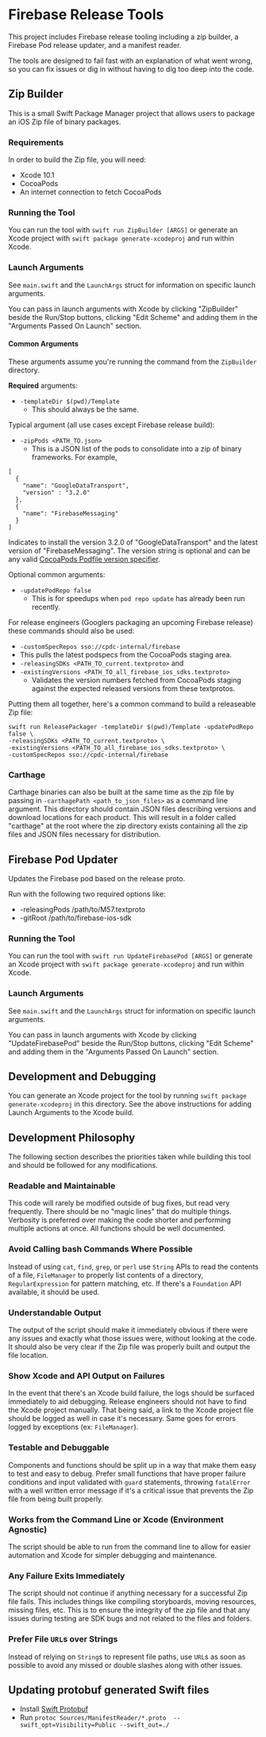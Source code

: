 # Firebase Release Tools

This project includes Firebase release tooling including a zip builder, a
Firebase Pod release updater, and a manifest reader.

The tools are designed to fail fast with an explanation of what went wrong, so
you can fix issues or dig in without having to dig too deep into the code.

## Zip Builder

This is a small Swift Package Manager project that allows users to package an iOS Zip file of binary
packages.

### Requirements

In order to build the Zip file, you will need:

- Xcode 10.1
- CocoaPods
- An internet connection to fetch CocoaPods

### Running the Tool

You can run the tool with `swift run ZipBuilder [ARGS]` or generate an Xcode project with
`swift package generate-xcodeproj` and run within Xcode.

### Launch Arguments

See `main.swift` and the `LaunchArgs` struct for information on specific launch arguments.

You can pass in launch arguments with Xcode by clicking "ZipBuilder" beside the Run/Stop buttons, clicking "Edit
Scheme" and adding them in the "Arguments Passed On Launch" section.

#### Common Arguments

These arguments assume you're running the command from the `ZipBuilder` directory.

**Required** arguments:
- `-templateDir $(pwd)/Template`
  - This should always be the same.

Typical argument (all use cases except Firebase release build):
- `-zipPods <PATH_TO.json>`
  - This is a JSON list of the pods to consolidate into a zip of binary frameworks. For example,

```
[
  { 
    "name": "GoogleDataTransport",
    "version" : "3.2.0" 
  },
  {
    "name": "FirebaseMessaging"
  }
]
```

Indicates to install the version 3.2.0 of "GoogleDataTransport" and the latest
version of "FirebaseMessaging". The version string is optional and can be any
valid [CocoaPods Podfile version specifier](https://guides.cocoapods.org/syntax/podfile.html#pod).


Optional common arguments:
- `-updatePodRepo false`
  - This is for speedups when `pod repo update` has already been run recently.

For release engineers (Googlers packaging an upcoming Firebase release) these commands should also be used:
-  `-customSpecRepos sso://cpdc-internal/firebase`
  - This pulls the latest podspecs from the CocoaPods staging area.
- `-releasingSDKs <PATH_TO_current.textproto>` and
- `-existingVersions <PATH_TO_all_firebase_ios_sdks.textproto>`
  - Validates the version numbers fetched from CocoaPods staging against the expected released versions from these
    textprotos.

Putting them all together, here's a common command to build a releaseable Zip file:

```
swift run ReleasePackager -templateDir $(pwd)/Template -updatePodRepo false \
-releasingSDKs <PATH_TO_current.textproto> \
-existingVersions <PATH_TO_all_firebase_ios_sdks.textproto> \
-customSpecRepos sso://cpdc-internal/firebase
```

### Carthage

Carthage binaries can also be built at the same time as the zip file by passing in `-carthagePath
<path_to_json_files>` as a command line argument. This directory should contain JSON files describing versions
and download locations for each product. This will result in a folder called "carthage" at the root where the zip
directory exists containing all the zip files and JSON files necessary for distribution.

## Firebase Pod Updater

Updates the Firebase pod based on the release proto.

Run with the following two required options like:

- -releasingPods /path/to/M57.textproto
- -gitRoot /path/to/firebase-ios-sdk

### Running the Tool

You can run the tool with `swift run UpdateFirebasePod [ARGS]` or generate an
Xcode project with `swift package generate-xcodeproj` and run within Xcode.

### Launch Arguments

See `main.swift` and the `LaunchArgs` struct for information on specific launch arguments.

You can pass in launch arguments with Xcode by clicking "UpdateFirebasePod"
beside the Run/Stop buttons, clicking "Edit
Scheme" and adding them in the "Arguments Passed On Launch" section.

## Development and Debugging

You can generate an Xcode project for the tool by running `swift package generate-xcodeproj` in this directory.
See the above instructions for adding Launch Arguments to the Xcode build.

## Development Philosophy

The following section describes the priorities taken while building this tool and should be followed
for any modifications.

### Readable and Maintainable
This code will rarely be modified outside of bug fixes, but read very frequently. There should be no
"magic lines" that do multiple things. Verbosity is preferred over making the code shorter and
performing multiple actions at once. All functions should be well documented.

### Avoid Calling bash Commands Where Possible
Instead of using `cat`, `find`, `grep`, or `perl` use `String` APIs to read the contents of a file,
`FileManager` to properly list contents of a directory, `RegularExpression` for pattern matching,
etc. If there's a `Foundation` API available, it should be used.

### Understandable Output
The output of the script should make it immediately obvious if there were any issues and exactly
what those issues were, without looking at the code. It should also be very clear if the Zip file
was properly built and output the file location.

### Show Xcode and API Output on Failures
In the event that there's an Xcode build failure, the logs should be surfaced immediately to aid
debugging. Release engineers should not have to find the Xcode project manually. That being said, a
link to the Xcode project file should be logged as well in case it's necessary. Same goes for errors
logged by exceptions (ex: `FileManager`).

### Testable and Debuggable
Components and functions should be split up in a way that make them easy to test and easy to debug.
Prefer small functions that have proper failure conditions and input validated with `guard`
statements, throwing `fatalError` with a well written error message if it's a critical issue that
prevents the Zip file from being built properly.

### Works from the Command Line or Xcode (Environment Agnostic)
The script should be able to run from the command line to allow for easier automation and Xcode for
simpler debugging and maintenance.

### Any Failure Exits Immediately
The script should not continue if anything necessary for a successful Zip file fails. This includes
things like compiling storyboards, moving resources, missing files, etc. This is to ensure the
integrity of the zip file and that any issues during testing are SDK bugs and not related to the
files and folders.

### Prefer File `URL`s over Strings
Instead of relying on `String`s to represent file paths, use `URL`s as soon as possible to avoid any
missed or double slashes along with other issues.

## Updating protobuf generated Swift files
- Install [Swift Protobuf](https://github.com/apple/swift-protobuf#building-and-installing-the-code-generator-plugin)
- Run `protoc Sources/ManifestReader/*.proto  --swift_opt=Visibility=Public --swift_out=./`
